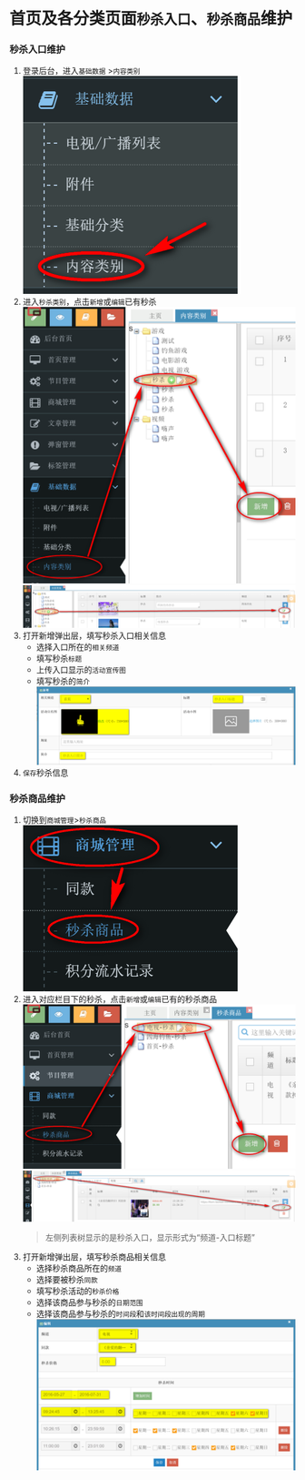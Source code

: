 # 首页及各分类页面`秒杀入口`、`秒杀商品`维护

### 秒杀入口维护

1. 登录后台，进入`基础数据` >`内容类别` 
   ![进入“基础数据-内容类别”](../img/home-seckill/step1.png)
2. 进入`秒杀类别`，点击`新增`或`编辑`已有秒杀
   ![新增秒杀](../img/home-seckill/step2.png)
   ![编辑秒杀](../img/home-seckill/step2-2.png)
3. 打开新增弹出层，填写秒杀入口相关信息
   - 选择入口所在的`相关频道`
   - 填写秒杀`标题`
   - 上传入口显示的`活动宣传图`
   - 填写秒杀的`简介`
     ![填写秒杀入口信息](../img/home-seckill/step3.png)
4. `保存`秒杀信息

### 秒杀商品维护
1. 切换到`商城管理`>`秒杀商品`
   ![进入“商城管理-秒杀商品”](../img/home-seckill/step4.png)
2. 进入对应栏目下的秒杀，点击`新增`或`编辑`已有的秒杀商品
   ![新增秒杀商品](../img/home-seckill/step5.png)
   ![编辑秒杀商品](../img/home-seckill/step5-2.png)
   > 左侧列表树显示的是秒杀入口，显示形式为“频道-入口标题”
3. 打开新增弹出层，填写秒杀商品相关信息
   - 选择秒杀商品所在的`频道`
   - 选择要被秒杀`同款`
   - 填写秒杀活动的`秒杀价格`
   - 选择该商品参与秒杀的`日期范围`
   - 选择该商品参与秒杀的`时间段`和`该时间段出现的周期`
     ![填写秒杀商品信息](../img/home-seckill/step6.png)